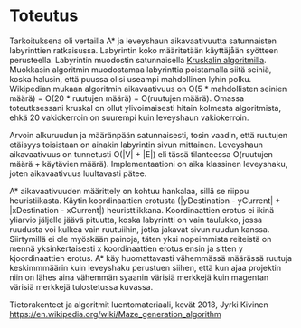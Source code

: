 # Toteutus

Tarkoituksena oli vertailla A* ja leveyshaun aikavaativuutta satunnaisten labyrinttien ratkaisussa. Labyrintin koko määritetään
käyttäjåän syötteen perusteella. Labyrintin muodostin satunnaisella
[Kruskalin algoritmilla](https://en.wikipedia.org/wiki/Maze_generation_algorithm). Muokkasin algoritmin muodostamaa labyrinttia poistamalla siitä seiniä, koska halusin, että puussa olisi useampi mahdollinen lyhin polku. Wikipedian mukaan algoritmin 
aikavaativuus on O(5 * mahdollisten seinien määrä) = O(20 * ruutujen määrä) = O(ruutujen määrä). Omassa toteutksessani kruskal on ollut
ylivoimaisesti hitain kolmesta algoritmista, ehkä 20 vakiokerroin on suurempi kuin leveyshaun vakiokerroin.

Arvoin alkuruudun ja määränpään satunnaisesti, tosin vaadin, että ruutujen etäisyys toisistaan on ainakin labyrintin sivun mittainen. 
Leveyshaun aikavaativuus on tunnetusti O(|V| + |E|) eli tässä tilanteessa O(ruutujen määrä + käytävien määrä). Implementaationi on aika klassinen leveyshaku, joten aikavaativuus luultavasti pätee.

A* aikavaativuuden määrittely on kohtuu hankalaa, sillä se riippu heuristiikasta. Käytin koordinaattien erotusta (|yDestination - yCurrent| + |xDestination - xCurrent|) heuristtiikkana. Koordinaattien erotus ei ikinä yliarvio jäljelle jäävä pituutta, koska labyrintti on vain taulukko, jossa ruudusta voi kulkea vain ruutuiihin, jotka jakavat sivun ruudun kanssa. Siirtymillä ei ole myöskään painoja, täten yksi nopeimmista reiteistä on mennä yksinkertaisesti x koordinaattien erotus ensin ja sitten y kjoordinaattien erotus. A* käy huomattavasti vähemmässä määrässä ruutuja keskimmmäärin kuin leveyshaku perustuen siihen, että kun ajaa projektin niin on lähes aina vähemmän syaanin värisiä merkkejä kuin magentan värisiä merkkejä tulostetussa kuvassa. 


Tietorakenteet ja algoritmit luentomateriaali, kevät 2018, Jyrki Kivinen
https://en.wikipedia.org/wiki/Maze_generation_algorithm

